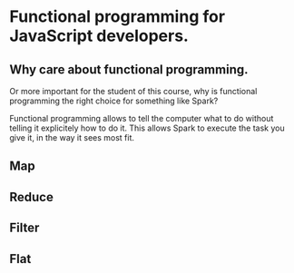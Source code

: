 # Functional programming for JavaScript developers.

## Why care about functional programming.

Or more important for the student of this course, 
why is functional programming the right choice for something like Spark?

Functional programming allows to tell the computer what to do without telling it
explicitely how to do it. This allows Spark to execute the task you give it,
in the way it sees most fit.

## Map

## Reduce

## Filter

## Flat
